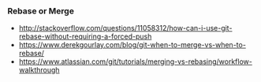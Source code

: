 ### Rebase or Merge

* http://stackoverflow.com/questions/11058312/how-can-i-use-git-rebase-without-requiring-a-forced-push
* https://www.derekgourlay.com/blog/git-when-to-merge-vs-when-to-rebase/
* https://www.atlassian.com/git/tutorials/merging-vs-rebasing/workflow-walkthrough
